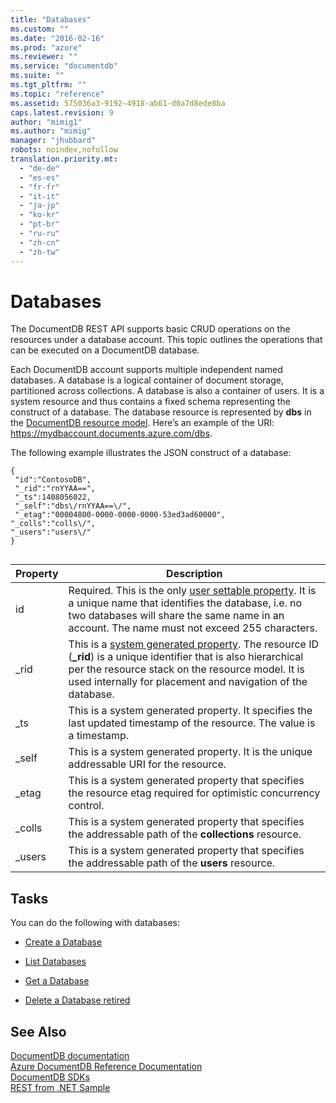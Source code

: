 ```yaml
---
title: "Databases"
ms.custom: ""
ms.date: "2016-02-16"
ms.prod: "azure"
ms.reviewer: ""
ms.service: "documentdb"
ms.suite: ""
ms.tgt_pltfrm: ""
ms.topic: "reference"
ms.assetid: 575036a3-9192-4918-ab61-d0a7d8ede8ba
caps.latest.revision: 9
author: "mimig1"
ms.author: "mimig"
manager: "jhubbard"
robots: noindex,nofollow
translation.priority.mt: 
  - "de-de"
  - "es-es"
  - "fr-fr"
  - "it-it"
  - "ja-jp"
  - "ko-kr"
  - "pt-br"
  - "ru-ru"
  - "zh-cn"
  - "zh-tw"
---
```

# Databases
  The DocumentDB REST API supports basic CRUD operations on the resources under a database account. This topic outlines the operations that can be executed on a DocumentDB database.  
  
 Each DocumentDB account supports multiple independent named databases. A database is a logical container of document storage, partitioned across collections. A database is also a container of users. It is a system resource and thus contains a fixed schema representing the construct of a database. The database resource is represented by **dbs** in the [DocumentDB resource model](http://azure.microsoft.com/documentation/articles/documentdb-resources/). Here’s an example of the URI: https://mydbaccount.documents.azure.com/dbs.  
  
 The following example illustrates the JSON construct of a database:  
  
```  
{  
 "id":"ContosoDB",  
 "_rid":"rnYYAA==",  
 "_ts":1408056022,  
 "_self":"dbs\/rnYYAA==\/",  
 "_etag":"00004800-0000-0000-0000-53ed3ad60000",  
"_colls":"colls\/",  
"_users":"users\/"  
}  
  
```  
  
|Property|Description|  
|--------------|-----------------|  
|id|Required. This is the only [user settable property](http://azure.microsoft.com/documentation/articles/documentdb-resources/#system-vs-user-defined-resources). It is a unique name that identifies the database, i.e. no two databases will share the same name in an account. The name must not exceed 255 characters.|  
|_rid|This is a [system generated property](http://azure.microsoft.com/documentation/articles/documentdb-resources/#system-vs-user-defined-resources). The resource ID (**_rid**) is a unique identifier that is also hierarchical per the resource stack on the resource model. It is used internally for placement and navigation of the database.|  
|_ts|This is a system generated property. It specifies the last updated timestamp of the resource. The value is a timestamp.|  
|_self|This is a system generated property. It is the unique addressable URI for the resource.|  
|_etag|This is a system generated property that specifies the resource etag required for optimistic concurrency control.|  
|_colls|This is a system generated property that specifies the addressable path of the **collections** resource.|  
|_users|This is a system generated property that specifies the addressable path of the **users** resource.|  
  
## Tasks  
 You can do the following with databases:  
  
-   [Create a Database](../DocumentDBREST/create-a-database.md)  
  
-   [List Databases](../DocumentDBREST/list-databases.md)  
  
-   [Get a Database](../DocumentDBREST/get-a-database.md)  
  
-   [Delete a Database retired](../Topic/Delete%20a%20Database%20retired.md)  
  
## See Also  
 [DocumentDB documentation](http://azure.microsoft.com/documentation/services/documentdb/)   
 [Azure DocumentDB Reference Documentation](../Topic/Azure%20DocumentDB%20Reference%20Documentation.md)   
 [DocumentDB SDKs](https://azure.microsoft.com/documentation/articles/documentdb-sdk-dotnet/)   
 [REST from .NET Sample](https://github.com/Azure/azure-documentdb-dotnet/tree/master/samples/rest-from-.net)  
  
  